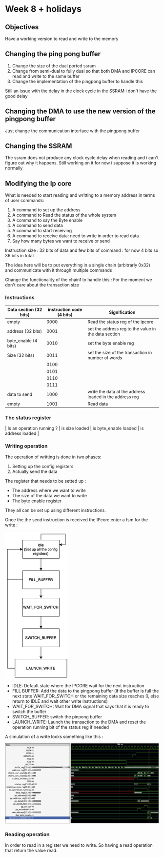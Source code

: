 # Week 8 + holidays

## Objectives

Have a working version to read and write to the memory

## Changing the ping pong buffer

1. Change the size of the dual ported ssram 
2. Change from semi-dual to fully dual so that both DMA and IPCORE can read and write to the same buffer
3. Change the implementation of the pingpong buffer to handle this

Still an issue with the delay in the clock cycle in the SSRAM i don't have the good delay 

## Changing the DMA to use the new version of the pingpong buffer

Just change the communication interface with the pingpong buffer

## Changing the SSRAM 

The ssram does not produce any clock cycle delay when reading and i can't figure out why it happens. Still working on it for now i suppose it is working normally


## Modifying the Ip core 

What is needed to start reading and writting to a memory address in terms of user commands:

1. A command to set up the address
2. A command to Read the status of the whole system
3. A command to say the Byte enable
4. A command to send data
5. A command to start receiving
6. A command to receive data: need to write in order to read data 
7. Say how many bytes we want to receive or send 

Instruction size : 32 bits of data and few bits of command : for now 4 bits so 36 bits in total

The idea here will be to put everything in a single chain (arbitrarly 0x32) and communicate with it through multiple commands

Change the functionality of the chain1  to handle this : 
For the moment we don't care about the transaction size

### Instructions

| Data section (32 bits) | instruction code (4 bits) | Signification |
| ---------------------- | ------------------------- | ------------- |
| empty | 0000 | Read the status reg of the ipcore |
| address (32 bits) | 0001 | set the address reg to the value in the data section |
| byte_enable (4 bits) | 0010 | set the byte enable reg |
| Size (32 bits) | 0011 | set the size of the transaction in number of words |
| | 0100 ||
| | 0101 ||
| | 0110 ||
| | 0111 ||
| data to send | 1000 | write the data at the address loaded in the address reg |
| empty | 1001 | Read data | 

### The status register

| Is an operation running ? | is size loaded | is byte_enable loaded | is address loaded |

### Writing operation

The operation of writting is done in two phases:

1. Setting up the config registers
2. Actually send the data

The register that needs to be setted up :

- The address where we want to write
- The size of the data we want to write
- The byte enable register

They all can be set up using different instructions. 

Once the the send instruction is received the IPcore enter a fsm for the write :

![Write FSM](image/IPCORE_write.drawio.png)

- IDLE: Default state where the IPCORE wait for the next instruction
- FILL BUFFER: Add the data to the pingpong buffer (if the buffer is full the next state WAIT_FOR_SWITCH or the remaining data size reaches 0, else return to IDLE and wait other write instructions)
- WAIT_FOR_SWITCH: Wait for DMA signal that says that it is ready to switch the buffer
- SWITCH_BUFFER: switch the pinpong buffer
- LAUNCH_WRITE: Launch the transaction to the DMA and reset the operation running bit of the status reg if needed


A simulation of a write looks something like this :

![Write simulation](image/wave_write.png)

### Reading operation

In order to read in a register we need to write. So having a read operation that return the value read.

